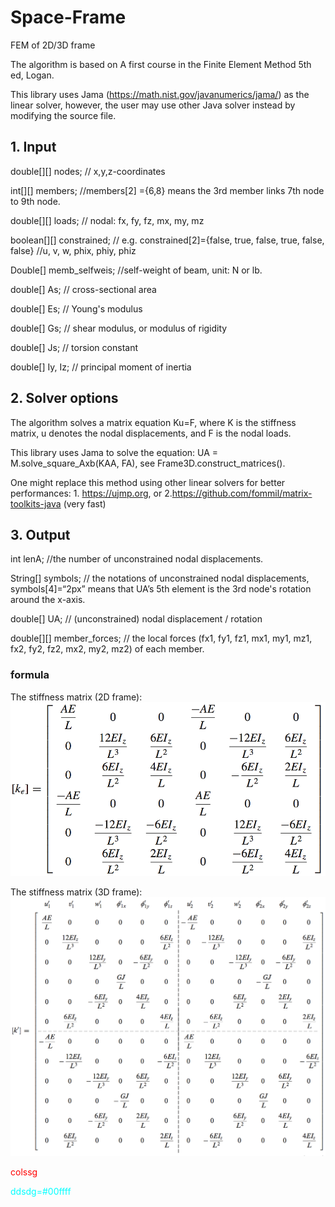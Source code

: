 # Space-Frame
FEM of 2D/3D frame 

The algorithm is based on A first course in the Finite Element Method 5th ed, Logan.

This library uses Jama (https://math.nist.gov/javanumerics/jama/) as the linear solver, however, the user may use other Java solver instead by modifying the source file.


## 1. Input
double[][] nodes; // x,y,z-coordinates

int[][] members; //members[2] ={6,8} means the 3rd member links 7th node to 9th node.

double[][] loads; // nodal: fx, fy, fz, mx, my, mz

boolean[][] constrained; // e.g. constrained[2]={false, true, false, true, false, false}  //u, v, w, phix, phiy, phiz
	
Double[] memb_selfweis; //self-weight of beam, unit: N or lb.

double[] As; // cross-sectional area

double[] Es; // Young's modulus

double[] Gs; // shear modulus, or modulus of rigidity

double[] Js; // torsion constant

double[] Iy, Iz; // principal moment of inertia

## 2. Solver options
The algorithm solves a matrix equation Ku=F, where K is the stiffness matrix, u denotes the nodal displacements, and F is the nodal loads.

This library uses Jama to solve the equation: UA = M.solve_square_Axb(KAA, FA), see Frame3D.construct_matrices(). 

One might replace this method using other linear solvers for better performances: 1. https://ujmp.org, or 2.https://github.com/fommil/matrix-toolkits-java (very fast) 

## 3. Output

int lenA;  //the number of unconstrained nodal displacements.

String[] symbols; // the notations of unconstrained nodal displacements, symbols[4]=“2px” means that UA’s 5th element is the 3rd node's rotation around the x-axis.

double[] UA; // (unconstrained) nodal displacement / rotation

double[][] member_forces; // the local forces (fx1, fy1, fz1, mx1, my1, mz1, fx2, fy2, fz2, mx2, my2, mz2) of each member.

### formula

The stiffness matrix (2D frame):
![alt text](k6.png "Description goes here")

The stiffness matrix (3D frame):
![alt text](k12.png "Description goes here")

<p> <div style="color:#F00">colssg</div>  </p> 

<font color=#00ffff>ddsdg=#00ffff</font>